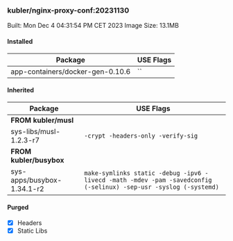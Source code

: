 ### kubler/nginx-proxy-conf:20231130

Built: Mon Dec  4 04:31:54 PM CET 2023
Image Size: 13.1MB

#### Installed
Package | USE Flags
--------|----------
app-containers/docker-gen-0.10.6 | ``
#### Inherited
Package | USE Flags
--------|----------
**FROM kubler/musl** |
sys-libs/musl-1.2.3-r7 | `-crypt -headers-only -verify-sig`
**FROM kubler/busybox** |
sys-apps/busybox-1.34.1-r2 | `make-symlinks static -debug -ipv6 -livecd -math -mdev -pam -savedconfig (-selinux) -sep-usr -syslog (-systemd)`
#### Purged
- [x] Headers
- [x] Static Libs
